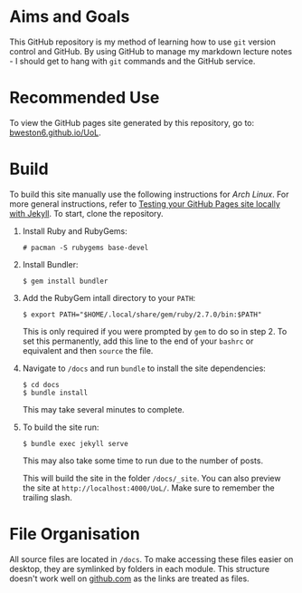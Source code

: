 # Aims and Goals

This GitHub repository is my method of learning how to use `git` version control and GitHub. By using GitHub to manage my markdown lecture notes - I should get to hang with `git` commands and the GitHub service.

# Recommended Use
To view the GitHub pages site generated by this repository, go to: [bweston6.github.io/UoL](https://bweston6.github.io/UoL/).

# Build
To build this site manually use the following instructions for *Arch Linux*. For more general instructions, refer to [Testing your GitHub Pages site locally with Jekyll](https://docs.github.com/en/github/working-with-github-pages/testing-your-github-pages-site-locally-with-jekyll). To start, clone the repository.

1. Install Ruby and RubyGems:
	
	```
	# pacman -S rubygems base-devel
	```
1. Install Bundler:
	
	```
	$ gem install bundler
	```
1. Add the RubyGem intall directory to your `PATH`:

	```
	$ export PATH="$HOME/.local/share/gem/ruby/2.7.0/bin:$PATH"
	```
	
	This is only required if you were prompted by `gem` to do so in step 2. To set this permanently, add this line to the end of your `bashrc` or equivalent and then `source` the file.
1. Navigate to `/docs` and run `bundle` to install the site dependencies:

	```
	$ cd docs
	$ bundle install
	```
	
	This may take several minutes to complete.
1. To build the site run:

	```
	$ bundle exec jekyll serve
	```
	
	This may also take some time to run due to the number of posts.
	
	This will build the site in the folder `/docs/_site`. You can also preview the site at `http://localhost:4000/UoL/`. Make sure to remember the trailing slash.
	
# File Organisation
All source files are located in `/docs`. To make accessing these files easier on desktop, they are symlinked by folders in each module. This structure doesn't work well on [github.com](https://github.com/bweston6/UoL) as the links are treated as files. 
